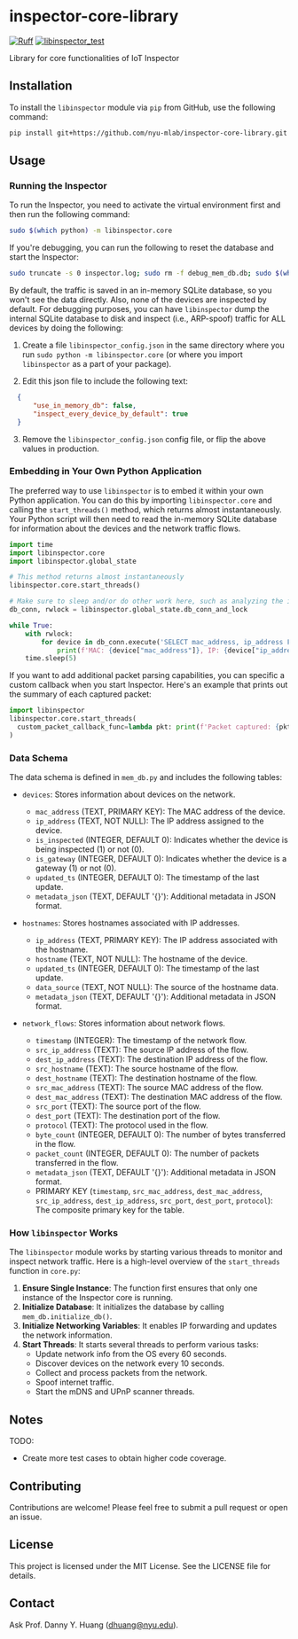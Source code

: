 # inspector-core-library
[![Ruff](https://img.shields.io/endpoint?url=https://raw.githubusercontent.com/astral-sh/ruff/main/assets/badge/v2.json)](https://github.com/astral-sh/ruff)
[![libinspector_test](https://github.com/nyu-mlab/inspector-core-library/actions/workflows/libinspector_test.yml/badge.svg)](https://github.com/nyu-mlab/inspector-core-library/actions/workflows/libinspector_test.yml)

Library for core functionalities of IoT Inspector

## Installation

To install the `libinspector` module via `pip` from GitHub, use the following command:

```sh
pip install git+https://github.com/nyu-mlab/inspector-core-library.git
```


## Usage

### Running the Inspector

To run the Inspector, you need to activate the virtual environment first and then run the following command:

```sh
sudo $(which python) -m libinspector.core
```

If you're debugging, you can run the following to reset the database and start the Inspector:

```sh
sudo truncate -s 0 inspector.log; sudo rm -f debug_mem_db.db; sudo $(which $(which python)) -m libinspector.core
```

By default, the traffic is saved in an in-memory SQLite database, so you won't see the data directly. Also, none of the devices are inspected by default. For debugging purposes, you can have `libinspector` dump the internal SQLite database to disk and inspect (i.e., ARP-spoof) traffic for ALL devices by doing the following:

1. Create a file `libinspector_config.json` in the same directory where you run `sudo python -m libinspector.core` (or where you import `libinspector` as a part of your package).

2. Edit this json file to include the following text:
```json
  {
      "use_in_memory_db": false,
      "inspect_every_device_by_default": true
  }
```

3. Remove the `libinspector_config.json` config file, or flip the above values in production.


### Embedding in Your Own Python Application

The preferred way to use `libinspector` is to embed it within your own Python application. You can do this by importing `libinspector.core` and calling the `start_threads()` method, which returns almost instantaneously. Your Python script will then need to read the in-memory SQLite database for information about the devices and the network traffic flows.

```python
import time
import libinspector.core
import libinspector.global_state

# This method returns almost instantaneously
libinspector.core.start_threads()

# Make sure to sleep and/or do other work here, such as analyzing the in-memory SQLite database. For example, you can keep printing the device list from the `devices` table.
db_conn, rwlock = libinspector.global_state.db_conn_and_lock

while True:
    with rwlock:
        for device in db_conn.execute('SELECT mac_address, ip_address FROM devices').fetchall():
            print(f'MAC: {device["mac_address"]}, IP: {device["ip_address"]}')
    time.sleep(5)

```

If you want to add additional packet parsing capabilities, you can specific a custom callback when you start Inspector. Here's an example that prints out the summary of each captured packet:

```python
import libinspector
libinspector.core.start_threads(
  custom_packet_callback_func=lambda pkt: print(f'Packet captured: {pkt.summary()}')
)

```

### Data Schema

The data schema is defined in `mem_db.py` and includes the following tables:

- `devices`: Stores information about devices on the network.
  - `mac_address` (TEXT, PRIMARY KEY): The MAC address of the device.
  - `ip_address` (TEXT, NOT NULL): The IP address assigned to the device.
  - `is_inspected` (INTEGER, DEFAULT 0): Indicates whether the device is being inspected (1) or not (0).
  - `is_gateway` (INTEGER, DEFAULT 0): Indicates whether the device is a gateway (1) or not (0).
  - `updated_ts` (INTEGER, DEFAULT 0): The timestamp of the last update.
  - `metadata_json` (TEXT, DEFAULT '{}'): Additional metadata in JSON format.

- `hostnames`: Stores hostnames associated with IP addresses.
  - `ip_address` (TEXT, PRIMARY KEY): The IP address associated with the hostname.
  - `hostname` (TEXT, NOT NULL): The hostname of the device.
  - `updated_ts` (INTEGER, DEFAULT 0): The timestamp of the last update.
  - `data_source` (TEXT, NOT NULL): The source of the hostname data.
  - `metadata_json` (TEXT, DEFAULT '{}'): Additional metadata in JSON format.

- `network_flows`: Stores information about network flows.
  - `timestamp` (INTEGER): The timestamp of the network flow.
  - `src_ip_address` (TEXT): The source IP address of the flow.
  - `dest_ip_address` (TEXT): The destination IP address of the flow.
  - `src_hostname` (TEXT): The source hostname of the flow.
  - `dest_hostname` (TEXT): The destination hostname of the flow.
  - `src_mac_address` (TEXT): The source MAC address of the flow.
  - `dest_mac_address` (TEXT): The destination MAC address of the flow.
  - `src_port` (TEXT): The source port of the flow.
  - `dest_port` (TEXT): The destination port of the flow.
  - `protocol` (TEXT): The protocol used in the flow.
  - `byte_count` (INTEGER, DEFAULT 0): The number of bytes transferred in the flow.
  - `packet_count` (INTEGER, DEFAULT 0): The number of packets transferred in the flow.
  - `metadata_json` (TEXT, DEFAULT '{}'): Additional metadata in JSON format.
  - PRIMARY KEY (`timestamp`, `src_mac_address`, `dest_mac_address`, `src_ip_address`, `dest_ip_address`, `src_port`, `dest_port`, `protocol`): The composite primary key for the table.

### How `libinspector` Works

The `libinspector` module works by starting various threads to monitor and inspect network traffic. Here is a high-level overview of the `start_threads` function in `core.py`:

1. **Ensure Single Instance**: The function first ensures that only one instance of the Inspector core is running.
2. **Initialize Database**: It initializes the database by calling `mem_db.initialize_db()`.
3. **Initialize Networking Variables**: It enables IP forwarding and updates the network information.
4. **Start Threads**: It starts several threads to perform various tasks:
   - Update network info from the OS every 60 seconds.
   - Discover devices on the network every 10 seconds.
   - Collect and process packets from the network.
   - Spoof internet traffic.
   - Start the mDNS and UPnP scanner threads.


## Notes

TODO:
 - Create more test cases to obtain higher code coverage.


## Contributing

Contributions are welcome! Please feel free to submit a pull request or open an issue.

## License

This project is licensed under the MIT License. See the LICENSE file for details.

## Contact

Ask Prof. Danny Y. Huang (dhuang@nyu.edu).

